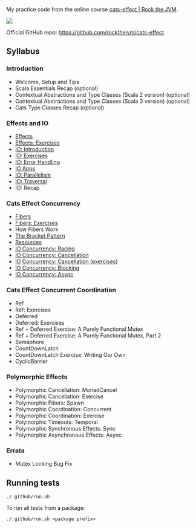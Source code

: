 My practice code from the online course [cats-effect | Rock the JVM](https://courses.rockthejvm.com/p/cats-effect).

[![](https://github.com/asarkar/rock-the-jvm-cats-effect/workflows/CI/badge.svg)](https://github.com/asarkar/rock-the-jvm-cats-effect/actions)

Official GitHub repo: https://github.com/rockthejvm/cats-effect

## Syllabus

### Introduction
- Welcome, Setup and Tips
- Scala Essentials Recap (optional)
- Contextual Abstractions and Type Classes (Scala 2 version) (optional)
- Contextual Abstractions and Type Classes (Scala 3 version) (optional)
- Cats Type Classes Recap (optional)

### Effects and IO
- [Effects](effects/src/Effects.scala)
- [Effects: Exercises](effects/src/Effects.scala)
- [IO: Introduction](effects/src/IOIntroduction.scala)
- [IO: Exercises](effects/src/IOIntroduction.scala)
- [IO: Error Handling](effects/src/IOErrorHandling.scala)
- [IO Apps](effects/src/IOApps.scala)
- [IO: Parallelism](effects/src/IOParallelism.scala)
- [IO: Traversal](effects/src/IOTraversal.scala)
- IO: Recap

### Cats Effect Concurrency
- [Fibers](concurrency/src/Fibers.scala)
- [Fibers: Exercises](concurrency/src/Fibers.scala)
- How Fibers Work
- [The Bracket Pattern](concurrency/src/Resources.scala)
- [Resources](concurrency/src/Resources.scala)
- [IO Concurrency: Racing](concurrency/src/RacingIOs.scala)
- [IO Concurrency: Cancellation](concurrency/src/CancellingIOs.scala)
- [IO Concurrency: Cancellation (exercises)](concurrency/src/CancellingIOs.scala)
- [IO Concurrency: Blocking](concurrency/src/BlockingIOs.scala)
- [IO Concurrency: Async](concurrency/src/AsyncIOs.scala)

### Cats Effect Concurrent Coordination
- Ref
- Ref: Exercises
- Deferred
- Deferred: Exercises
- Ref + Deferred Exercise: A Purely Functional Mutex
- Ref + Deferred Exercise: A Purely Functional Mutex, Part 2
- Semaphore
- CountDownLatch
- CountDownLatch Exercise: Writing Our Own
- CyclicBarrier

### Polymorphic Effects
- Polymorphic Cancellation: MonadCancel
- Polymorphic Cancellation: Exercise
- Polymorphic Fibers: Spawn
- Polymorphic Coordination: Concurrent
- Polymorphic Coordination: Exercise
- Polymorphic Timeouts: Temporal
- Polymorphic Synchronous Effects: Sync
- Polymorphic Asynchronous Effects: Async

### Errata
- Mutex Locking Bug Fix

## Running tests

```
./.github/run.sh
```

To run all tests from a package:
```
./.github/run.sh <package prefix>
```

